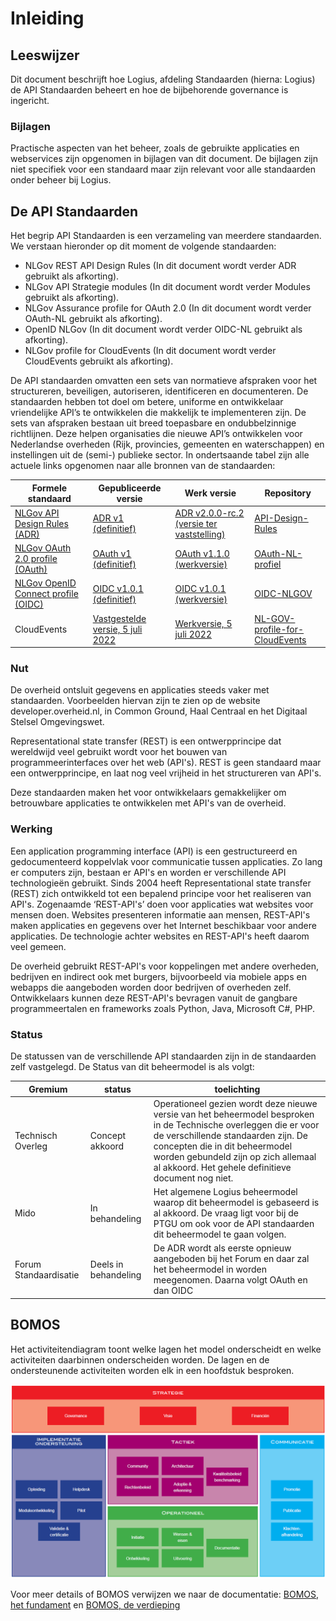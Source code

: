 # Inleiding

## Leeswijzer

Dit document beschrijft hoe Logius, afdeling Standaarden (hierna: Logius) de API Standaarden beheert en hoe de bijbehorende governance is ingericht.

### Bijlagen
Practische aspecten van het beheer, zoals de gebruikte applicaties
en webservices zijn opgenomen in bijlagen van dit document.
De bijlagen zijn niet specifiek voor een standaard maar zijn relevant
voor alle standaarden onder beheer bij Logius.

## De API Standaarden

Het begrip API Standaarden is een verzameling van meerdere standaarden. We verstaan hieronder op dit moment de volgende standaarden:

- NLGov REST API Design Rules (In dit document wordt verder ADR gebruikt als afkorting).
- NLGov API Strategie modules (In dit document wordt verder Modules gebruikt als afkorting).
- NLGov Assurance profile for OAuth 2.0 (In dit document wordt verder OAuth-NL gebruikt als afkorting).
- OpenID NLGov (In dit document wordt verder OIDC-NL gebruikt als afkorting).
- NLGov profile for CloudEvents (In dit document wordt verder CloudEvents gebruikt als afkorting).

De API standaarden omvatten een sets van normatieve afspraken voor het structureren, beveiligen, autoriseren, identificeren en documenteren.
De standaarden hebben tot doel om betere, uniforme en ontwikkelaar vriendelijke API’s te ontwikkelen die
makkelijk te implementeren zijn. De sets van afspraken bestaan uit breed toepasbare en ondubbelzinnige richtlijnen.
Deze helpen organisaties die nieuwe API’s ontwikkelen voor Nederlandse overheden (Rijk, provincies, gemeenten en waterschappen) en instellingen uit de (semi-) publieke sector. In ondertsaande tabel zijn alle actuele links opgenomen naar alle bronnen van de standaarden:

| Formele standaard                                            | Gepubliceerde versie                                         | Werk versie                                                  | Repository                                                   |
| ------------------------------------------------------------ | ------------------------------------------------------------ | ------------------------------------------------------------ | ------------------------------------------------------------ |
| [NLGov API Design Rules (ADR)](https://forumstandaardisatie.nl/open-standaarden/rest-api-design-rules) | [ADR v1 (definitief)](https://gitdocumentatie.logius.nl/publicatie/api/adr/) | [ADR v2.0.0-rc.2 (versie ter vaststelling)](https://logius-standaarden.github.io/API-Design-Rules/) | [API-Design-Rules](https://github.com/Logius-standaarden/API-Design-Rules) |
| [NLGov OAuth 2.0 profile (OAuth)](https://forumstandaardisatie.nl/open-standaarden/nl-gov-assurance-profile-oauth-20) | [OAuth v1 (definitief)](https://gitdocumentatie.logius.nl/publicatie/api/oauth/) | [OAuth v1.1.0 (werkversie)](https://logius-standaarden.github.io/OAuth-NL-profiel/) | [OAuth-NL-profiel](https://github.com/Logius-standaarden/OAuth-NL-profiel) |
| [NLGov OpenID Connect profile (OIDC)](https://forumstandaardisatie.nl/open-standaarden/nl-gov-assurance-profile-oidc) | [OIDC v1.0.1 (definitief)](https://gitdocumentatie.logius.nl/publicatie/api/oidc/) | [OIDC v1.0.1 (werkversie)](https://logius-standaarden.github.io/OIDC-NLGOV/) | [OIDC-NLGOV](https://github.com/Logius-standaarden/OIDC-NLGOV) |
| CloudEvents|[Vastgestelde versie, 5 juli 2022](https://gitdocumentatie.logius.nl/publicatie/notificatieservices/CloudEvents-NL/) | [Werkversie, 5 juli 2022](https://gitdocumentatie.logius.nl/publicatie/notificatieservices/CloudEvents-NL/) | [NL-GOV-profile-for-CloudEvents](https://github.com/Logius-standaarden/NL-GOV-profile-for-CloudEvents) |

### Nut

De overheid ontsluit gegevens en applicaties steeds vaker met standaarden. Voorbeelden hiervan zijn te zien op de website developer.overheid.nl, in Common Ground, Haal Centraal en het Digitaal Stelsel Omgevingswet.

Representational state transfer (REST) is een ontwerpprincipe dat wereldwijd veel gebruikt wordt voor het bouwen van programmeerinterfaces over het web (API's). REST is geen standaard maar een ontwerpprincipe, en laat nog veel vrijheid in het structureren van API's.

Deze standaarden maken het voor ontwikkelaars gemakkelijker om betrouwbare applicaties te ontwikkelen met API's van de overheid.

### Werking

Een application programming interface (API) is een gestructureerd en gedocumenteerd koppelvlak voor communicatie tussen applicaties. Zo lang er computers zijn, bestaan er API's en worden er verschillende API technologieën gebruikt. Sinds 2004 heeft Representational state transfer (REST) zich ontwikkeld tot een bepalend principe voor het realiseren van API's.
Zogenaamde ‘REST-API's’ doen voor applicaties wat websites voor mensen doen.
Websites presenteren informatie aan mensen, REST-API's maken applicaties en gegevens over het Internet beschikbaar voor andere applicaties. De technologie achter websites en REST-API's heeft daarom veel gemeen.

De overheid gebruikt REST-API's voor koppelingen met andere overheden, bedrijven en indirect ook met burgers, bijvoorbeeld via mobiele apps en webapps die aangeboden worden door bedrijven of overheden zelf.
Ontwikkelaars kunnen deze REST-API's bevragen vanuit de gangbare programmeertalen en frameworks zoals Python, Java, Microsoft C\#, PHP.

### Status

De statussen van de verschillende API standaarden zijn in de standaarden zelf vastgelegd. De Status van dit beheermodel is als volgt:

| Gremium | status | toelichting |
| ------- | ------ | ----------- |
|Technisch Overleg | Concept akkoord | Operationeel gezien wordt deze nieuwe versie van het beheermodel besproken in de Technische overleggen die er voor de verschillende standaarden zijn. De concepten die in dit beheermodel worden gebundeld zijn op zich allemaal al akkoord. Het gehele definitieve document nog niet. |
|Mido|In behandeling|Het algemene Logius beheermodel waarop dit beheermodel is gebaseerd is al akkoord. De vraag ligt voor bij de PTGU om ook voor de API standaarden dit beheermodel te gaan volgen.|
|Forum Standaardisatie|Deels in behandeling|De ADR wordt als eerste opnieuw aangeboden bij het Forum en daar zal het beheermodel in worden meegenomen. Daarna volgt OAuth en dan OIDC|

## BOMOS

Het activiteitendiagram toont welke lagen het model onderscheidt en welke activiteiten daarbinnen onderscheiden worden. De lagen en de ondersteunende
activiteiten worden elk in een hoofdstuk besproken.

![BOMOS activiteitendiagram](images/bomos_activiteiten.png "BOMOS activiteitendiagram")

Voor meer details of BOMOS verwijzen we naar de documentatie: [BOMOS, het fundament](https://gitdocumentatie.logius.nl/publicatie/bomos/fundament/) en [BOMOS, de verdieping](https://gitdocumentatie.logius.nl/publicatie/bomos/verdieping/)
